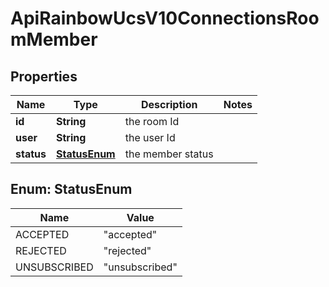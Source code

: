 

# ApiRainbowUcsV10ConnectionsRoomMember

## Properties

Name | Type | Description | Notes
------------ | ------------- | ------------- | -------------
**id** | **String** | the room Id | 
**user** | **String** | the user Id | 
**status** | [**StatusEnum**](#StatusEnum) | the member status | 



## Enum: StatusEnum

Name | Value
---- | -----
ACCEPTED | &quot;accepted&quot;
REJECTED | &quot;rejected&quot;
UNSUBSCRIBED | &quot;unsubscribed&quot;



